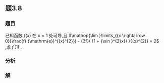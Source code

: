 ## 题3.8
### 题目
已知函数 $f( x)$ 在 $x = 1$ 处可导,且 $\mathop{\lim }\limits_{{x \rightarrow  0}}\frac{f( {\mathrm{e}}^{{x}^{2}})  - {3f}( {1 + {\sin }^{2}x}) }{{x}^{2}} = 2$ ,求 ${f}^{\prime }( 1)$ .
### 分析

### 解